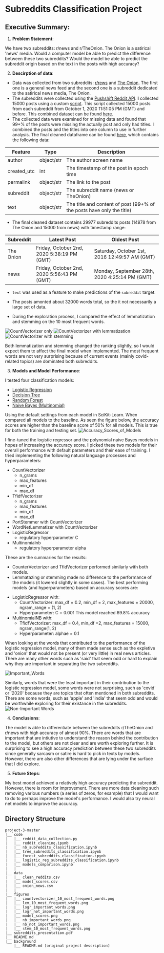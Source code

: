 # Subreddits Classification Project

## Executive Summary:
1. **Problem Statement**:

We have two subreddits: r/news and r/TheOnion. The Onion is a satirical 'news' media. Would a computer model be able to predict the difference between these two subreddits? Would the model be able to predict the subreddit origin based on the text in the posts with high accuracy?

2. **Descirption of data**:

- Data was collected from two subreddits: [r/rews](https://www.reddit.com/r/news/) and [The Onion](https://www.reddit.com/r/TheOnion/). The first one is a general news feed and the second one is a subreddit dedicated to the satirical news media, The Onion. 
- The subreddits were collected using the [Pushshift Reddit API](https://github.com/pushshift/api). I collected 15000 posts using a custom [script](./code/reddit_data_collection.py). This script collected 15000 posts from each subreddit from October 1, 2020 11:51:05 PM (GMT) and before. This combined dataset can be found [here](./data/onion_news.cvs). 
- The collected data were examined for missing data and found that 99+% of the posts were missing the actually post and only had titles. I combined the posts and the titles into one column to use in further analysis. The final cleaned dataframe can be found [here](./data/clean_reddits.csv), which contains the following data:


Feature|Type|Description
---|---|---
author|object/str|The author screen name
created_utc|int|The timestamp of the post in epoch time
permalink|object/str|The link to the post
subreddit|object/str|The subreddit name (news or TheOnion)
text|object/str|The title and content of post (99+% of the posts have only the title)

- The final cleaned dataset contains 29977 subreddits posts (14978 from The Onion and 15000 from news) with timestamp range:

Subreddit|Latest Post|Oldest Post
---|---|---
The Onion|Friday, October 2nd, 2020 5:38:19 PM (GMT)|Saturday, October 1st, 2016 12:49:57 AM (GMT)
news|Friday, October 2nd, 2020 5:56:43 PM (GMT)|Monday, September 28th, 2020 4:25:14 PM (GMT)

- `text` was used as a feature to make predictions of the `subreddit` target.

- The posts amonted about 32000 words total, so the it not necessarily a large set of data.
- During the exploration process, I compared the effect of lemmatization and stemming on the 10 most frequent words.

![CountVectorizer only](./figures/countvectorizer_10_most_frequent_words.png)
![CountVectorizer with lemmatization](./figures/lem_10_most_frequent_words.png)
![CountVectorizer with stemming](./figures/stem_10_most_frequent_words.png)

Both lemmatization and stemming changed the ranking slightly, so I would expect them to affect the final model when implemented. The most frequent words are not very surprising because of current events (mainly covid-related topics) are dominated both subreddits.


3. **Models and Model Performance**:

I tested four classification models:

- [Logistic Regression](./code/logistic_reg_subreddits_classification.ipynb)
- [Decision Tree](./code/tree_subreddits_classification.ipynb)
- [Random Forest](./code/forest_subreddits_classification.ipynb)
- [Naive Bayes (Multinomial)](./code/nb_subreddits_classification.ipynb)

Using the default settings from each model in SciKit-Learn. When compared all models to the baseline.
As seen the figure below, the accuracy scores are higher than the baseline score of 50% for all models. This is true for both the training and testing set.
![Accuracy_Scores_of_Models](./figures/model_scores.png)

I fine-tuned the logistic regressor and the polynomial naive Bayes models in hopes of increasing the accuracy score. I picked these two models for their overall performance with default parameters and their ease of training.
I tried implementing the following natural language processes and hyperparameters:
- CountVectorizer
    * n_grams
    * max_features
    * min_df
    * max_df
- TfidfVectorizer
    * n_grams
    * max_features
    * min_df
    * max_df
- PortStemmer with CountVectorizer
- WordNetLemmatizer with CountVectorizer
- LogisticRegressor
    * regulatory hyperparameter C
- Multinomialnb
    * regulatory hyperparameter alpha
    
These are the summaries for the results:
* CounterVectorizer and TfidVectorizer performed similarly with both models.
* Lemmatazing or stemming made no difference to the performance of the models (it lowered slightly in some cases).
The best performing models (and hyperparameters) based on accuracy scores are:
- LogisticRegressor with:
    * CountVectorizer: max_df = 0.2, min_df = 2, max_features = 20000, ngram_range = (1, 2)
    * Hyperparameter: C = 0.001
This model reached 89.8% accuracy
- MultinomialNB with:
    * TfidfVectorizer: max_df = 0.4, min_df =2, max_features = 15000, ngram_range(1, 2)
    * Hyperparameter: alphae = 0.1

When looking at the words that contributed to the performance of the logistic regression model, many of them made sense such as the expletive and 'onion' that would not be present (or very little) in real news articles. There are many other words such as 'said' that seem odd or hard to explain why they are important in separating the two subreddits.

![Important_Words](./figures/logr_important_words.png)

Similarly, words that were the least important in their contribution to the logistic regression model, some words were not surprising, such as 'covid' or '2020' because they are topics that often mentioned in both subreddits. There are some words, such as 'apple' and 'india' that seem odd and would be worthwhile exploring for their existance in the subreddits.
![Non-Important Words](./figures/logr_not_important_words.png)


4. **Conclusions**:

The model is able to differentiate between the subreddits r/TheOnion and r/news with high accuracy of almost 90%. There are words that are important that are intiutive to understand the reason behind the contribution to the model, but others are not clear and are worth exploring further. It is surprising to see a high accuracy prediction between these two subreddits since generally sarcasm or satire is hard to pick in texts by models. However, there are also other differences that are lying under the surface that I did explore.

5. **Future Steps**:

My best model achieved a relatively high accuracy predicting the subreddit. However, there is room for improvement. There are more data cleaning such removing various numbers (a series of zeros, for example) that I would want to do to perhaps improve the model's performance. I would also try neural net models to improve the accuracy.  

## Directory Structure

```
project-3-master
|__ code
|   |__ reddit_data_collection.py   
|   |__ reddit_cleaning.ipynb
|   |__ nb_subreddits_classification.ipynb
|   |__ tree_subreddits_classification.ipynb  
|   |__ forest_subreddits_classification.ipynb
|   |__ logistic_reg_subreddits_classification.ipynb  
|   |__ models_comparison.ipynb 
|   |
|__ data
|   |__ clean_reddits.csv
|   |__ model_scores.csv
|   |__ onion_news.csv
|   |
|__ figures
|   |__ countvectorizer_10_most_frequent_words.png
|   |__ lem_10_most_frequent_words.png
|   |__ logr_important_words.png
|   |__ logr_not_important_words.png
|   |__ model_scores.png
|   |__ nb_important_words.png
|   |__ nb_not_important_words.png
|   |__ stem_10_most_frequent_words.png
|__ subreddits_presentation.pdf
|__ README.md
|__ background
    |__ README.md (original project description)
```